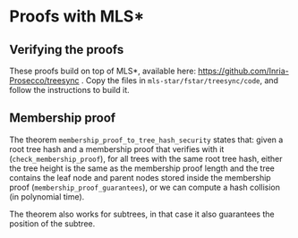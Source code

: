 Proofs with MLS*
================

Verifying the proofs
--------------------

These proofs build on top of MLS\*, available here: https://github.com/Inria-Prosecco/treesync .
Copy the files in `mls-star/fstar/treesync/code`,
and follow the instructions to build it.

Membership proof
----------------

The theorem `membership_proof_to_tree_hash_security` states that:
given a root tree hash and a membership proof that verifies with it (`check_membership_proof`),
for all trees with the same root tree hash,
either the tree height is the same as the membership proof length
and the tree contains the leaf node and parent nodes stored inside the membership proof (`membership_proof_guarantees`),
or we can compute a hash collision (in polynomial time).

The theorem also works for subtrees,
in that case it also guarantees the position of the subtree.
